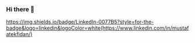 ### Hi there 👋

<!--
**MustafaTekfidan/MustafaTekfidan** is a ✨ _special_ ✨ repository because its `README.md` (this file) appears on your GitHub profile.

Here are some ideas to get you started:

- 🔭 I’m currently working on ...
- 🌱 I’m currently learning ...
- 👯 I’m looking to collaborate on ...
- 🤔 I’m looking for help with ...
- 💬 Ask me about ...
- 📫 How to reach me: ...
- 😄 Pronouns: ...
- ⚡ Fun fact: ...
-->
https://img.shields.io/badge/LinkedIn-0077B5?style=for-the-badge&logo=linkedin&logoColor=white(https://www.linkedin.com/in/mustafatekfidan/)
